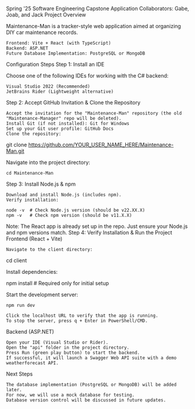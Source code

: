 Spring '25 Software Engineering Capstone Application
Collaborators: Gabe, Joab, and Jack
Project Overview

Maintenance-Man is a tracker-style web application aimed at organizing DIY car maintenance records.

    Frontend: Vite + React (with TypeScript)
    Backend: ASP.NET
    Future Database Implementation: PostgreSQL or MongoDB

Configuration Steps
Step 1: Install an IDE

Choose one of the following IDEs for working with the C# backend:

    Visual Studio 2022 (Recommended)
    JetBrains Rider (Lightweight alternative)

Step 2: Accept GitHub Invitation & Clone the Repository

    Accept the invitation for the "Maintenance-Man" repository (the old "Maintenance-Manager" repo will be deleted).
    Install Git (if not installed): Git for Windows
    Set up your Git user profile: GitHub Docs
    Clone the repository:

git clone https://github.com/YOUR_USER_NAME_HERE/Maintenance-Man.git

Navigate into the project directory:

    cd Maintenance-Man

Step 3: Install Node.js & npm

    Download and install Node.js (includes npm).
    Verify installation:

    node -v  # Check Node.js version (should be v22.XX.X)
    npm -v   # Check npm version (should be v11.X.X)

Note: The React app is already set up in the repo. Just ensure your Node.js and npm versions match.
Step 4: Verify Installation & Run the Project
Frontend (React + Vite)

    Navigate to the client directory:

cd client

Install dependencies:

npm install  # Required only for initial setup

Start the development server:

    npm run dev

    Click the localhost URL to verify that the app is running.
    To stop the server, press q + Enter in PowerShell/CMD.

Backend (ASP.NET)

    Open your IDE (Visual Studio or Rider).
    Open the "api" folder in the project directory.
    Press Run (green play button) to start the backend.
    If successful, it will launch a Swagger Web API suite with a demo weatherforecast API.

Next Steps

    The database implementation (PostgreSQL or MongoDB) will be added later.
    For now, we will use a mock database for testing.
    Database version control will be discussed in future updates.
